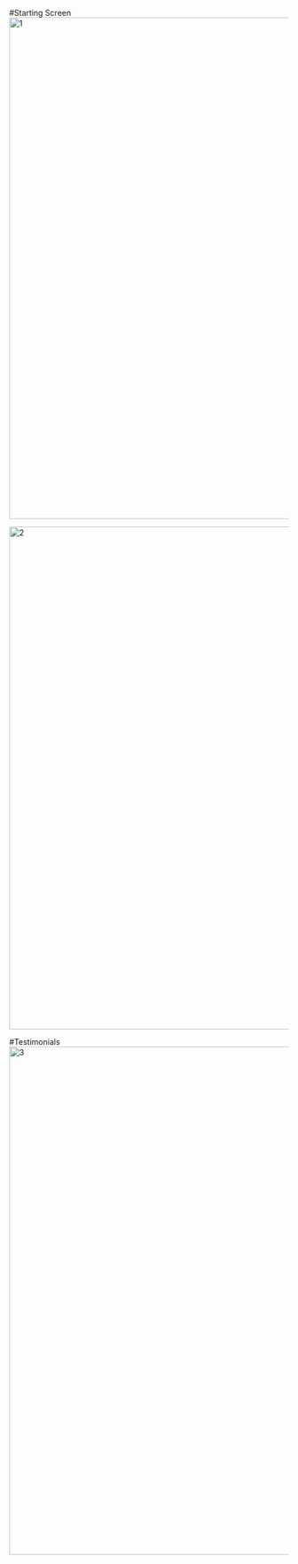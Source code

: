 #Starting Screen
<img width="904" alt="1" src="https://github.com/Abhishek-0899/Basic-Website/assets/91514847/a7948878-8e3c-4ce5-a75e-4bb72da31d6f">


<img width="906" alt="2" src="https://github.com/Abhishek-0899/Basic-Website/assets/91514847/7b0a86b6-8cf8-40f7-b448-8777ec49fc86">



#Testimonials
<img width="916" alt="3" src="https://github.com/Abhishek-0899/Basic-Website/assets/91514847/119100a4-0ae2-4a07-9783-8f87d494e403">
